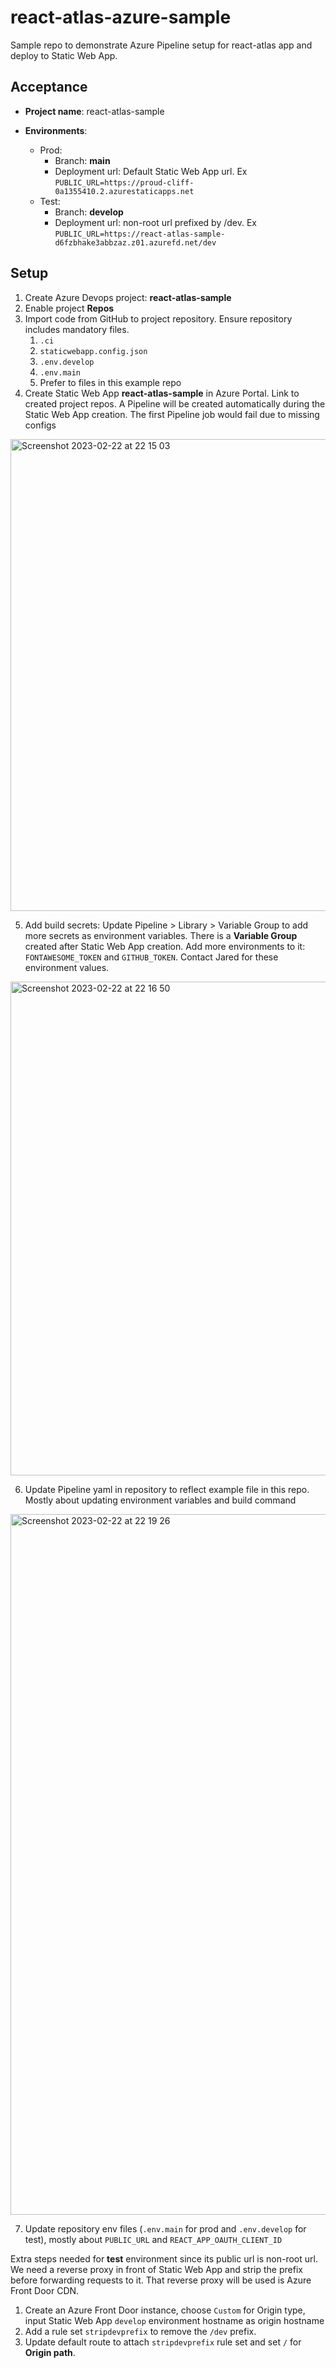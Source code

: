 # react-atlas-azure-sample
Sample repo to demonstrate Azure Pipeline setup for react-atlas app and deploy to Static Web App.

## Acceptance

* **Project name**: react-atlas-sample

* **Environments**:

  * Prod:
    * Branch: **main**
    * Deployment url: Default Static Web App url. Ex `PUBLIC_URL=https://proud-cliff-0a1355410.2.azurestaticapps.net`
  * Test:
    * Branch: **develop**
    * Deployment url: non-root url prefixed by /dev. Ex `PUBLIC_URL=https://react-atlas-sample-d6fzbhake3abbzaz.z01.azurefd.net/dev`


## Setup

1. Create Azure Devops project: **react-atlas-sample**
2. Enable project **Repos**
3. Import code from GitHub to project repository. Ensure repository includes mandatory files.
   1. `.ci`
   2. `staticwebapp.config.json`
   3. `.env.develop`
   4. `.env.main`
   5. Prefer to files in this example repo
4. Create Static Web App **react-atlas-sample** in Azure Portal. Link to created project repos. A Pipeline will be created automatically during the Static Web App creation. The first Pipeline job would fail due to missing configs

<img width="755" alt="Screenshot 2023-02-22 at 22 15 03" src="https://user-images.githubusercontent.com/1311422/220665901-60d899c9-3d86-4847-9472-a6c5d63b69be.png">

5. Add build secrets: Update Pipeline > Library > Variable Group to add more secrets as environment variables. There is a **Variable Group** created after Static Web App creation.  Add more environments to it: `FONTAWESOME_TOKEN` and `GITHUB_TOKEN`. Contact Jared for these environment values.

<img width="790" alt="Screenshot 2023-02-22 at 22 16 50" src="https://user-images.githubusercontent.com/1311422/220666399-1bc0ccb3-a9a1-488e-ab5d-e16e79294173.png">

6. Update Pipeline yaml in repository to reflect example file in this repo. Mostly about updating environment variables and build command

<img width="1121" alt="Screenshot 2023-02-22 at 22 19 26" src="https://user-images.githubusercontent.com/1311422/220667164-dd5a3a82-95c3-42de-ae38-b80250584749.png">

7. Update repository env files (`.env.main` for prod and `.env.develop` for test), mostly about `PUBLIC_URL` and `REACT_APP_OAUTH_CLIENT_ID`


Extra steps needed for **test** environment since its public url is non-root url. We need a reverse proxy in front of Static Web App and strip the prefix before forwarding requests to it. That reverse proxy will be used is Azure Front Door CDN.

1. Create an Azure Front Door instance, choose `Custom` for Origin type, input Static Web App `develop` environment hostname as origin hostname
2. Add a rule set `stripdevprefix` to remove the `/dev` prefix.
3. Update default route to attach `stripdevprefix` rule set and set `/` for **Origin path**.
